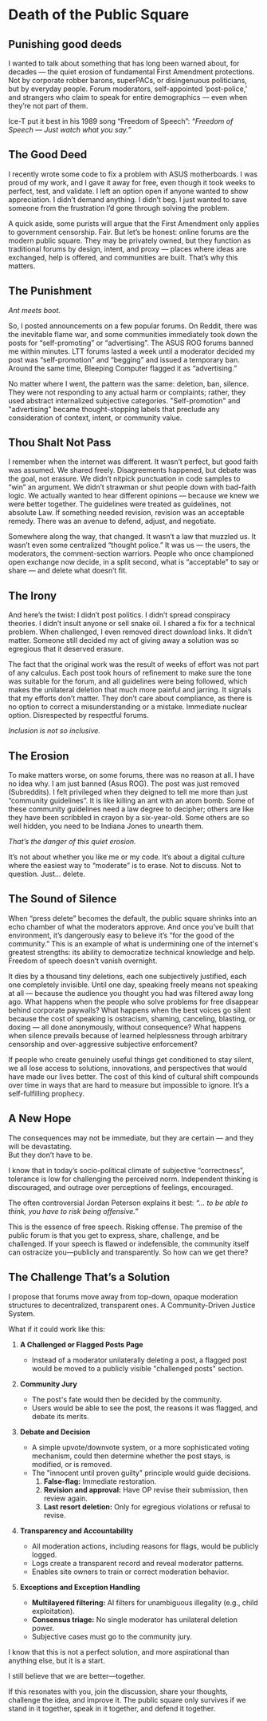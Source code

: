 # Death of the Public Square

## **Punishing good deeds**

I wanted to talk about something that has long been warned about, for decades — the quiet erosion of fundamental First Amendment protections. Not by corporate robber barons, superPACs, or disingenuous politicians, but by everyday people. Forum moderators, self-appointed ‘post-police,’ and strangers who claim to speak for entire demographics — even when they’re not part of them.

Ice-T put it best in his 1989 song “Freedom of Speech”:
*“Freedom of Speech — Just watch what you say.”*

## The Good Deed

I recently wrote some code to fix a problem with ASUS motherboards. I was proud of my work, and I gave it away for free, even though it took weeks to perfect, test, and validate. I left an option open if anyone wanted to show appreciation. I didn’t demand anything. I didn’t beg. I just wanted to save someone from the frustration I’d gone through solving the problem.  

A quick aside, some purists will argue that the First Amendment only applies to government censorship. Fair. But let’s be honest: online forums are the modern public square. They may be privately owned, but they function as traditional forums by design, intent, and proxy — places where ideas are exchanged, help is offered, and communities are built. That’s why this matters.

## The Punishment

*Ant meets boot.*

So, I posted announcements on a few popular forums. On Reddit, there was the inevitable flame war, and some communities immediately took down the posts for “self-promoting” or “advertising”. The ASUS ROG forums banned me within minutes. LTT forums lasted a week until a moderator decided my post was “self-promotion” and “begging” and issued a temporary ban. Around the same time, Bleeping Computer flagged it as “advertising.”

No matter where I went, the pattern was the same: deletion, ban, silence.  They were not responding to any actual harm or complaints; rather, they used abstract internalized subjective categories. "Self-promotion" and "advertising" became thought-stopping labels that preclude any consideration of context, intent, or community value.

## Thou Shalt Not Pass

I remember when the internet was different. It wasn’t perfect, but good faith was assumed.  We shared freely. Disagreements happened, but debate was the goal, not erasure. We didn’t nitpick punctuation in code samples to “win” an argument. We didn’t strawman or shut people down with bad-faith logic. We actually wanted to hear different opinions — because we knew we were better together. The guidelines were treated as guidelines, not absolute Law.  If something needed revision, revision was an acceptable remedy.  There was an avenue to defend, adjust, and negotiate.  

Somewhere along the way, that changed. It wasn’t a law that muzzled us. It wasn’t even some centralized “thought police.” It was us — the users, the moderators, the comment-section warriors. People who once championed open exchange now decide, in a split second, what is “acceptable” to say or share — and delete what doesn’t fit.

## The Irony

And here’s the twist: I didn’t post politics. I didn’t spread conspiracy theories. I didn’t insult anyone or sell snake oil. I shared a fix for a technical problem. When challenged, I even removed direct download links. It didn’t matter. Someone still decided my act of giving away a solution was so egregious that it deserved erasure.

The fact that the original work was the result of weeks of effort was not part of any calculus. Each post took hours of refinement to make sure the tone was suitable for the forum, and all guidelines were being followed, which makes the unilateral deletion that much more painful and jarring.  It signals that my efforts don’t matter.  They don’t care about compliance, as there is no option to correct a misunderstanding or a mistake.  Immediate nuclear option. Disrespected by respectful forums.

*Inclusion is not so inclusive.*

## The Erosion

To make matters worse, on some forums, there was no reason at all. I have no idea why.  I am just banned (Asus ROG).  The post was just removed (Subreddits).  I felt privileged when they deigned to tell me more than just “community guidelines”. It is like killing an ant with an atom bomb. Some of these community guidelines need a law degree to decipher; others are like they have been scribbled in crayon by a six-year-old.  Some others are so well hidden, you need to be Indiana Jones to unearth them.

*That’s the danger of this quiet erosion.*

It’s not about whether you like me or my code. It’s about a digital culture where the easiest way to “moderate” is to erase. Not to discuss. Not to question. Just… delete.

## The Sound of Silence

When “press delete” becomes the default, the public square shrinks into an echo chamber of what the moderators approve. And once you’ve built that environment, it’s dangerously easy to believe it’s “for the good of the community.”  This is an example of what is undermining one of the internet's greatest strengths: its ability to democratize technical knowledge and help.
Freedom of speech doesn’t vanish overnight.

It dies by a thousand tiny deletions, each one subjectively justified, each one completely invisible. Until one day, speaking freely means not speaking at all — because the audience you thought you had was filtered away long ago.
What happens when the people who solve problems for free disappear behind corporate paywalls? What happens when the best voices go silent because the cost of speaking is ostracism, shaming, canceling, blasting, or doxing — all done anonymously, without consequence?  What happens when silence prevails because of learned helplessness through arbitrary censorship and over-aggressive subjective enforcement?

If people who create genuinely useful things get conditioned to stay silent, we all lose access to solutions, innovations, and perspectives that would have made our lives better. The cost of this kind of cultural shift compounds over time in ways that are hard to measure but impossible to ignore.
It’s a self-fulfilling prophecy.

## A New Hope

The consequences may not be immediate, but they are certain — and they will be devastating.  
But they don’t have to be.  

I know that in today’s socio-political climate of subjective “correctness”, tolerance is low for challenging the perceived norm.  Independent thinking is discouraged, and outrage over perceptions of feelings, encouraged.  

The often controversial Jordan Peterson explains it best:
*“… to be able to think, you have to risk being offensive.”*

This is the essence of free speech.  Risking offense.  The premise of the public forum is that you get to express, share, challenge, and be challenged.  If your speech is flawed or indefensible, the community itself can ostracize you—publicly and transparently. So how can we get there?

## The Challenge That’s a Solution

I propose that forums move away from top-down, opaque moderation structures to decentralized, transparent ones. A Community-Driven Justice System.

What if it could work like this:

1. **A Challenged or Flagged Posts Page**  
   - Instead of a moderator unilaterally deleting a post, a flagged post would be moved to a publicly visible "challenged posts" section.

2. **Community Jury**  
   - The post's fate would then be decided by the community.  
   - Users would be able to see the post, the reasons it was flagged, and debate its merits.

3. **Debate and Decision**  
   - A simple upvote/downvote system, or a more sophisticated voting mechanism, could then determine whether the post stays, is modified, or is removed.  
   - The "innocent until proven guilty" principle would guide decisions.  
     1. **False-flag:** Immediate restoration.  
     2. **Revision and approval:** Have OP revise their submission, then review again.  
     3. **Last resort deletion:** Only for egregious violations or refusal to revise.

4. **Transparency and Accountability**  
   - All moderation actions, including reasons for flags, would be publicly logged.  
   - Logs create a transparent record and reveal moderator patterns.  
   - Enables site owners to train or correct moderation behavior.

5. **Exceptions and Exception Handling**  
   - **Multilayered filtering:** AI filters for unambiguous illegality (e.g., child exploitation).  
   - **Consensus triage:** No single moderator has unilateral deletion power.  
   - Subjective cases must go to the community jury.

I know that this is not a perfect solution, and more aspirational than anything else, but it is a start.

I still believe that we are better—together.  

If this resonates with you, join the discussion, share your thoughts, challenge the idea, and improve it. The public square only survives if we stand in it together, speak in it together, and defend it together.
